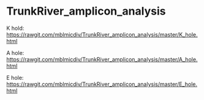 # TrunkRiver_amplicon_analysis

K hold:
https://rawgit.com/mblmicdiv/TrunkRiver_amplicon_analysis/master/K_hole.html

A hole:
https://rawgit.com/mblmicdiv/TrunkRiver_amplicon_analysis/master/A_hole.html

E hole:
https://rawgit.com/mblmicdiv/TrunkRiver_amplicon_analysis/master/E_hole.html
